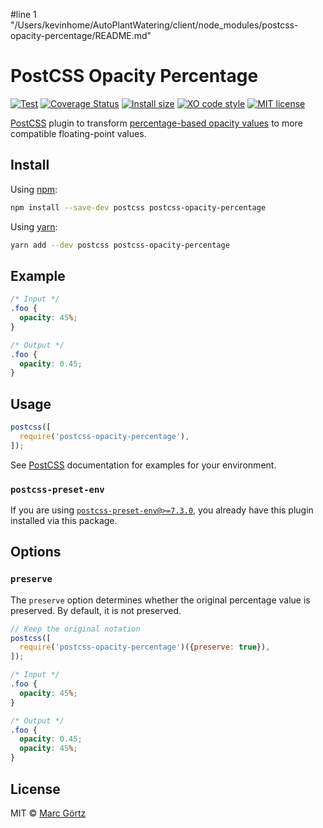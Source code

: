 #line 1 "/Users/kevinhome/AutoPlantWatering/client/node_modules/postcss-opacity-percentage/README.md"
# PostCSS Opacity Percentage

[![Test](https://github.com/mrcgrtz/postcss-opacity-percentage/actions/workflows/test.yml/badge.svg)](https://github.com/mrcgrtz/postcss-opacity-percentage/actions/workflows/test.yml)
[![Coverage Status](https://coveralls.io/repos/github/mrcgrtz/postcss-opacity-percentage/badge.svg?branch=main)](https://coveralls.io/github/mrcgrtz/postcss-opacity-percentage?branch=main)
[![Install size](https://packagephobia.now.sh/badge?p=postcss-opacity-percentage)](https://packagephobia.now.sh/result?p=postcss-opacity-percentage)
[![XO code style](https://img.shields.io/badge/code_style-XO-5ed9c7.svg)](https://github.com/sindresorhus/xo)
[![MIT license](https://img.shields.io/github/license/mrcgrtz/postcss-opacity-percentage.svg)](https://github.com/mrcgrtz/postcss-opacity-percentage/blob/main/LICENSE.md)

[PostCSS](https://github.com/postcss/postcss) plugin to transform [percentage-based opacity values](https://www.w3.org/TR/css-color-4/#transparency) to more compatible floating-point values.

## Install

Using [npm](https://www.npmjs.com/get-npm):

```bash
npm install --save-dev postcss postcss-opacity-percentage
```

Using [yarn](https://yarnpkg.com/):

```bash
yarn add --dev postcss postcss-opacity-percentage
```

## Example

```css
/* Input */
.foo {
  opacity: 45%;
}
```

```css
/* Output */
.foo {
  opacity: 0.45;
}
```

## Usage

```js
postcss([
  require('postcss-opacity-percentage'),
]);
```

See [PostCSS](https://github.com/postcss/postcss) documentation for examples for your environment.

### `postcss-preset-env`

If you are using [`postcss-preset-env@>=7.3.0`](https://github.com/csstools/postcss-plugins/blob/main/plugin-packs/postcss-preset-env/CHANGELOG.md#730-january-31-2022), you already have this plugin installed via this package.

## Options

### `preserve`

The `preserve` option determines whether the original percentage value is preserved. By default, it is not preserved.

```js
// Keep the original notation
postcss([
  require('postcss-opacity-percentage')({preserve: true}),
]);
```

```css
/* Input */
.foo {
  opacity: 45%;
}
```

```css
/* Output */
.foo {
  opacity: 0.45;
  opacity: 45%;
}
```

## License

MIT © [Marc Görtz](https://marcgoertz.de/)
